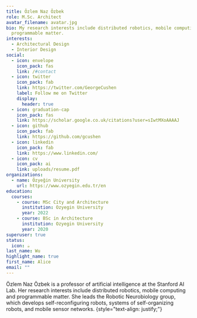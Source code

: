 ```yaml
---
title: Özlem Naz Özbek
role: M.Sc. Architect
avatar_filename: avatar.jpg
bio: My research interests include distributed robotics, mobile computing and
  programmable matter.
interests:
  - Architectural Design
  - Interior Design
social:
  - icon: envelope
    icon_pack: fas
    link: /#contact
  - icon: twitter
    icon_pack: fab
    link: https://twitter.com/GeorgeCushen
    label: Follow me on Twitter
    display:
      header: true
  - icon: graduation-cap
    icon_pack: fas
    link: https://scholar.google.co.uk/citations?user=sIwtMXoAAAAJ
  - icon: github
    icon_pack: fab
    link: https://github.com/gcushen
  - icon: linkedin
    icon_pack: fab
    link: https://www.linkedin.com/
  - icon: cv
    icon_pack: ai
    link: uploads/resume.pdf
organizations:
  - name: Özyeğin University
    url: https://www.ozyegin.edu.tr/en
education:
  courses:
    - course: MSc City and Architecture
      institution: Ozyegin University
      year: 2022
    - course: BSc in Architecture
      institution: Ozyegin University
      year: 2020
superuser: true
status:
  icon: ☕️
last_name: Wu
highlight_name: true
first_name: Alice
email: ""
---
```

Özlem Naz Özbek is a professor of artificial intelligence at the Stanford AI Lab. Her research interests include distributed robotics, mobile computing and programmable matter. She leads the Robotic Neurobiology group, which develops self-reconfiguring robots, systems of self-organizing robots, and mobile sensor networks.
{style="text-align: justify;"}